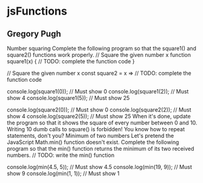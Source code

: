 # jsFunctions
## Gregory Pugh 

Number squaring
Complete the following program so that the square1() and square2() functions work properly.
// Square the given number x
function square1(x) {
  // TODO: complete the function code
}

// Square the given number x
const square2 = x => // TODO: complete the function code

console.log(square1(0)); // Must show 0
console.log(square1(2)); // Must show 4
console.log(square1(5)); // Must show 25

console.log(square2(0)); // Must show 0
console.log(square2(2)); // Must show 4
console.log(square2(5)); // Must show 25
When it's done, update the program so that it shows the square of every number between 0 and 10.
Writing 10 dumb calls to square() is forbidden! You know how to repeat statements, don't you? 
Minimum of two numbers
Let's pretend the JavaScript Math.min() function doesn't exist. Complete the following program so that the min() function returns the minimum of its two received numbers.
// TODO: write the min() function

console.log(min(4.5, 5)); // Must show 4.5
console.log(min(19, 9));  // Must show 9
console.log(min(1, 1));   // Must show 1
